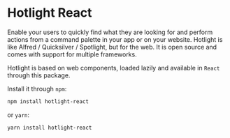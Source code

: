 # Hotlight React

Enable your users to quickly find what they are looking for and perform actions from a command palette in your app or on your website. Hotlight is like Alfred / Quicksilver / Spotlight, but for the web. It is open source and comes with support for multiple frameworks.

Hotlight is based on web components, loaded lazily and available in `React` through this package.

Install it through `npm`:

```bash
npm install hotlight-react
```

or `yarn`:

```bash
yarn install hotlight-react
```
